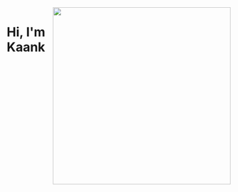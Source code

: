<img align="right" width="400" height="400" src="https://instagram.com/thekaanyavuzer">


# Hi, I'm Kaank
